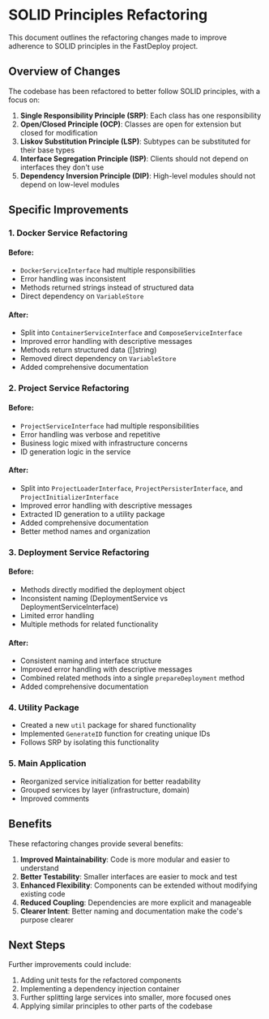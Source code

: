 # SOLID Principles Refactoring

This document outlines the refactoring changes made to improve adherence to SOLID principles in the FastDeploy project.

## Overview of Changes

The codebase has been refactored to better follow SOLID principles, with a focus on:

1. **Single Responsibility Principle (SRP)**: Each class has one responsibility
2. **Open/Closed Principle (OCP)**: Classes are open for extension but closed for modification
3. **Liskov Substitution Principle (LSP)**: Subtypes can be substituted for their base types
4. **Interface Segregation Principle (ISP)**: Clients should not depend on interfaces they don't use
5. **Dependency Inversion Principle (DIP)**: High-level modules should not depend on low-level modules

## Specific Improvements

### 1. Docker Service Refactoring

#### Before:
- `DockerServiceInterface` had multiple responsibilities
- Error handling was inconsistent
- Methods returned strings instead of structured data
- Direct dependency on `VariableStore`

#### After:
- Split into `ContainerServiceInterface` and `ComposeServiceInterface`
- Improved error handling with descriptive messages
- Methods return structured data ([]string)
- Removed direct dependency on `VariableStore`
- Added comprehensive documentation

### 2. Project Service Refactoring

#### Before:
- `ProjectServiceInterface` had multiple responsibilities
- Error handling was verbose and repetitive
- Business logic mixed with infrastructure concerns
- ID generation logic in the service

#### After:
- Split into `ProjectLoaderInterface`, `ProjectPersisterInterface`, and `ProjectInitializerInterface`
- Improved error handling with descriptive messages
- Extracted ID generation to a utility package
- Added comprehensive documentation
- Better method names and organization

### 3. Deployment Service Refactoring

#### Before:
- Methods directly modified the deployment object
- Inconsistent naming (DeploymentService vs DeploymentServiceInterface)
- Limited error handling
- Multiple methods for related functionality

#### After:
- Consistent naming and interface structure
- Improved error handling with descriptive messages
- Combined related methods into a single `prepareDeployment` method
- Added comprehensive documentation

### 4. Utility Package

- Created a new `util` package for shared functionality
- Implemented `GenerateID` function for creating unique IDs
- Follows SRP by isolating this functionality

### 5. Main Application

- Reorganized service initialization for better readability
- Grouped services by layer (infrastructure, domain)
- Improved comments

## Benefits

These refactoring changes provide several benefits:

1. **Improved Maintainability**: Code is more modular and easier to understand
2. **Better Testability**: Smaller interfaces are easier to mock and test
3. **Enhanced Flexibility**: Components can be extended without modifying existing code
4. **Reduced Coupling**: Dependencies are more explicit and manageable
5. **Clearer Intent**: Better naming and documentation make the code's purpose clearer

## Next Steps

Further improvements could include:

1. Adding unit tests for the refactored components
2. Implementing a dependency injection container
3. Further splitting large services into smaller, more focused ones
4. Applying similar principles to other parts of the codebase